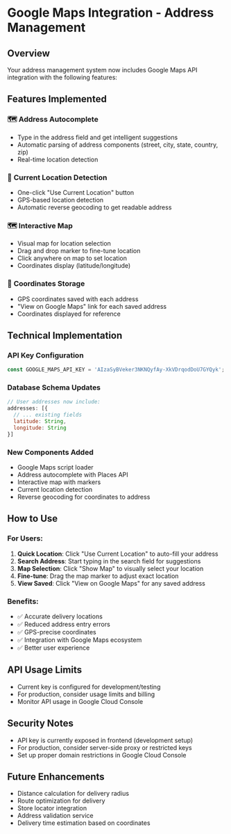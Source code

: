 # Google Maps Integration - Address Management

## Overview
Your address management system now includes Google Maps API integration with the following features:

## Features Implemented

### 🗺️ **Address Autocomplete**
- Type in the address field and get intelligent suggestions
- Automatic parsing of address components (street, city, state, country, zip)
- Real-time location detection

### 📍 **Current Location Detection**
- One-click "Use Current Location" button
- GPS-based location detection
- Automatic reverse geocoding to get readable address

### 🗺️ **Interactive Map**
- Visual map for location selection
- Drag and drop marker to fine-tune location
- Click anywhere on map to set location
- Coordinates display (latitude/longitude)

### 💾 **Coordinates Storage**
- GPS coordinates saved with each address
- "View on Google Maps" link for each saved address
- Coordinates displayed for reference

## Technical Implementation

### API Key Configuration
```javascript
const GOOGLE_MAPS_API_KEY = 'AIzaSyBVeker3NKNQyfAy-XkVDrqodDoU7GYQyk';
```

### Database Schema Updates
```javascript
// User addresses now include:
addresses: [{
  // ... existing fields
  latitude: String,
  longitude: String
}]
```

### New Components Added
- Google Maps script loader
- Address autocomplete with Places API
- Interactive map with markers
- Current location detection
- Reverse geocoding for coordinates to address

## How to Use

### For Users:
1. **Quick Location**: Click "Use Current Location" to auto-fill your address
2. **Search Address**: Start typing in the search field for suggestions
3. **Map Selection**: Click "Show Map" to visually select your location
4. **Fine-tune**: Drag the map marker to adjust exact location
5. **View Saved**: Click "View on Google Maps" for any saved address

### Benefits:
- ✅ Accurate delivery locations
- ✅ Reduced address entry errors
- ✅ GPS-precise coordinates
- ✅ Integration with Google Maps ecosystem
- ✅ Better user experience

## API Usage Limits
- Current key is configured for development/testing
- For production, consider usage limits and billing
- Monitor API usage in Google Cloud Console

## Security Notes
- API key is currently exposed in frontend (development setup)
- For production, consider server-side proxy or restricted keys
- Set up proper domain restrictions in Google Cloud Console

## Future Enhancements
- Distance calculation for delivery radius
- Route optimization for delivery
- Store locator integration
- Address validation service
- Delivery time estimation based on coordinates